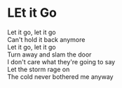 # LEt it Go

Let it go, let it go\
Can't hold it back anymore\
Let it go, let it go\
Turn away and slam the door\
I don't care what they're going to say\
Let the storm rage on\
The cold never bothered me anyway
